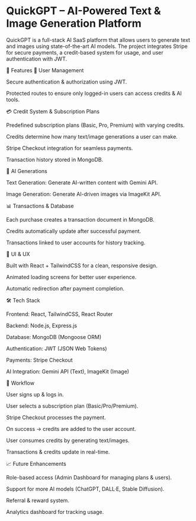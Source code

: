 # QuickGPT – AI-Powered Text & Image Generation Platform

QuickGPT is a full-stack AI SaaS platform that allows users to generate text and images using state-of-the-art AI models. The project integrates Stripe for secure payments, a credit-based system for usage, and user authentication with JWT.

🚀 Features
🔑 User Management

Secure authentication & authorization using JWT.

Protected routes to ensure only logged-in users can access credits & AI tools.

💳 Credit System & Subscription Plans

Predefined subscription plans (Basic, Pro, Premium) with varying credits.

Credits determine how many text/image generations a user can make.

Stripe Checkout integration for seamless payments.

Transaction history stored in MongoDB.

🎨 AI Generations

Text Generation: Generate AI-written content with Gemini API.

Image Generation: Generate AI-driven images via ImageKit API.

📊 Transactions & Database

Each purchase creates a transaction document in MongoDB.

Credits automatically update after successful payment.

Transactions linked to user accounts for history tracking.

🎨 UI & UX

Built with React + TailwindCSS for a clean, responsive design.

Animated loading screens for better user experience.

Automatic redirection after payment completion.

🛠️ Tech Stack

Frontend: React, TailwindCSS, React Router

Backend: Node.js, Express.js

Database: MongoDB (Mongoose ORM)

Authentication: JWT (JSON Web Tokens)

Payments: Stripe Checkout

AI Integration: Gemini API (Text), ImageKit (Image)

📌 Workflow

User signs up & logs in.

User selects a subscription plan (Basic/Pro/Premium).

Stripe Checkout processes the payment.

On success → credits are added to the user account.

User consumes credits by generating text/images.

Transactions & credits update in real-time.

📈 Future Enhancements

Role-based access (Admin Dashboard for managing plans & users).

Support for more AI models (ChatGPT, DALL·E, Stable Diffusion).

Referral & reward system.

Analytics dashboard for tracking usage.
